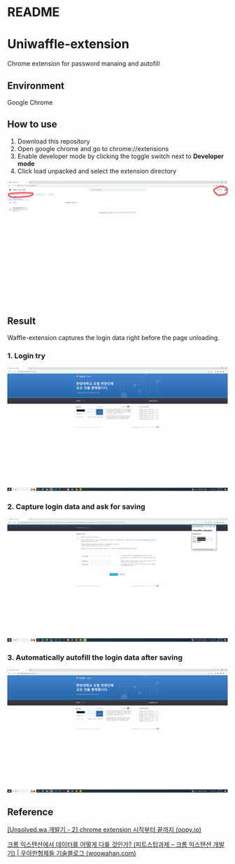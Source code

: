 # README

# Uniwaffle-extension

Chrome extension for password manaing and autofill

## Environment

Google Chrome

## How to use

1. Download this repository
2. Open google chrome and go to chrome://extensions
3. Enable developer mode by clicking the toggle switch next to **Developer mode**
4. Click load unpacked and select the extension directory

![Untitled](screenshots/Untitled.png)

## Result
Waffle-extension captures the login data right before the page unloading.
### 1. Login try
![test](screenshots/loginTry.png)
### 2. Capture login data and ask for saving
![result](screenshots/loginSave.png)
  
### 3. Automatically autofill the login data after saving
![result](screenshots/loginAutofill.png)
  
## Reference

[[Unsolved.wa 개발기 - 2] chrome extension 시작부터 끝까지 (oopy.io)](https://80000coding.oopy.io/34a2083b-c159-4524-b5f2-750d3ab4fbba)

[크롬 익스텐션에서 데이터를 어떻게 다룰 것인가? (피트스탑과제 – 크롬 익스텐션 개발기) | 우아한형제들 기술블로그 (woowahan.com)](https://techblog.woowahan.com/5900/)
